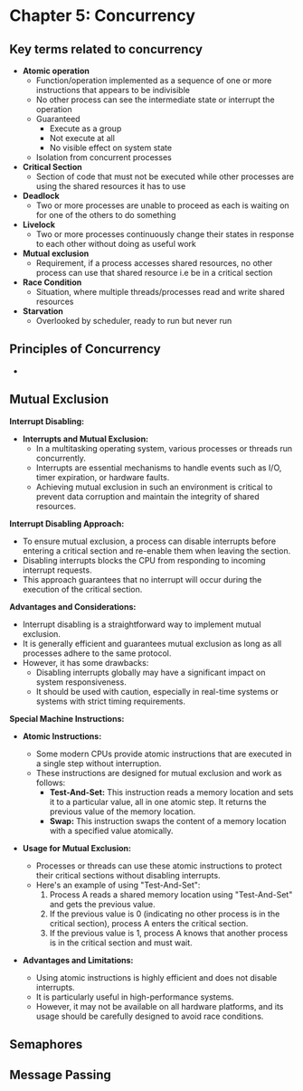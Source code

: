 # Chapter 5: Concurrency
## Key terms related to concurrency
- **Atomic operation**
	- Function/operation implemented as a sequence of one or more instructions that appears to be indivisible
	- No other process can see the intermediate state or interrupt the operation
	- Guaranteed
		- Execute as a group
		- Not execute at all
		- No visible effect on system state
	- Isolation from concurrent processes
- **Critical Section**
	- Section of code that must not be executed while other processes are using the shared resources it has to use
- **Deadlock**
	- Two or more processes are unable to proceed as each is waiting on for one of the others to do something
- **Livelock**
	- Two or more processes continuously change their states in response to each other without doing as useful work
- **Mutual exclusion**
	- Requirement, if a process accesses shared resources, no other process can use that shared resource i.e be in a critical section
- **Race Condition**
	- Situation, where multiple threads/processes read and write shared resources
- **Starvation**
	- Overlooked by scheduler, ready to run but never run
## Principles of Concurrency
-
## Mutual Exclusion

**Interrupt Disabling:**

- **Interrupts and Mutual Exclusion:**
  - In a multitasking operating system, various processes or threads run concurrently.
  - Interrupts are essential mechanisms to handle events such as I/O, timer expiration, or hardware faults.
  - Achieving mutual exclusion in such an environment is critical to prevent data corruption and maintain the integrity of shared resources.

**Interrupt Disabling Approach:**

  - To ensure mutual exclusion, a process can disable interrupts before entering a critical section and re-enable them when leaving the section.
  - Disabling interrupts blocks the CPU from responding to incoming interrupt requests.
  - This approach guarantees that no interrupt will occur during the execution of the critical section.

**Advantages and Considerations:**

  - Interrupt disabling is a straightforward way to implement mutual exclusion.
  - It is generally efficient and guarantees mutual exclusion as long as all processes adhere to the same protocol.
  - However, it has some drawbacks:
    - Disabling interrupts globally may have a significant impact on system responsiveness.
    - It should be used with caution, especially in real-time systems or systems with strict timing requirements.

**Special Machine Instructions:**

- **Atomic Instructions:**
  - Some modern CPUs provide atomic instructions that are executed in a single step without interruption.
  - These instructions are designed for mutual exclusion and work as follows:
    - **Test-And-Set:** This instruction reads a memory location and sets it to a particular value, all in one atomic step. It returns the previous value of the memory location.
    - **Swap:** This instruction swaps the content of a memory location with a specified value atomically.
- **Usage for Mutual Exclusion:**
  - Processes or threads can use these atomic instructions to protect their critical sections without disabling interrupts.
  - Here's an example of using "Test-And-Set":
    1. Process A reads a shared memory location using "Test-And-Set" and gets the previous value.
    2. If the previous value is 0 (indicating no other process is in the critical section), process A enters the critical section.
    3. If the previous value is 1, process A knows that another process is in the critical section and must wait.

- **Advantages and Limitations:**
  - Using atomic instructions is highly efficient and does not disable interrupts.
  - It is particularly useful in high-performance systems.
  - However, it may not be available on all hardware platforms, and its usage should be carefully designed to avoid race conditions.

## Semaphores
## Message Passing


